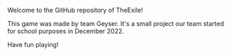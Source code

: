Welcome to the GitHub repository of TheExile!

This game was made by team Geyser.
It's a small project our team started for school purposes in December 2022.

Have fun playing!